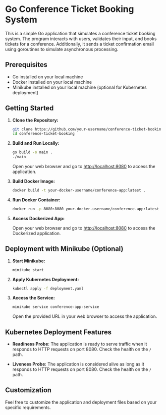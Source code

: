 # Go Conference Ticket Booking System

This is a simple Go application that simulates a conference ticket booking system. The program interacts with users, validates their input, and books tickets for a conference. Additionally, it sends a ticket confirmation email using goroutines to simulate asynchronous processing.

## Prerequisites

- Go installed on your local machine
- Docker installed on your local machine
- Minikube installed on your local machine (optional for Kubernetes deployment)

## Getting Started

1. **Clone the Repository:**

    ```bash
    git clone https://github.com/your-username/conference-ticket-booking.git
    cd conference-ticket-booking
    ```

2. **Build and Run Locally:**

    ```bash
    go build -o main .
    ./main
    ```

    Open your web browser and go to [http://localhost:8080](http://localhost:8080) to access the application.

3. **Build Docker Image:**

    ```bash
    docker build -t your-docker-username/conference-app:latest .
    ```

4. **Run Docker Container:**

    ```bash
    docker run -p 8080:8080 your-docker-username/conference-app:latest
    ```

5. **Access Dockerized App:**

    Open your web browser and go to [http://localhost:8080](http://localhost:8080) to access the Dockerized application.

## Deployment with Minikube (Optional)

1. **Start Minikube:**

    ```bash
    minikube start
    ```

2. **Apply Kubernetes Deployment:**

    ```bash
    kubectl apply -f deployment.yaml
    ```

3. **Access the Service:**

    ```bash
    minikube service conference-app-service
    ```

    Open the provided URL in your web browser to access the application.

## Kubernetes Deployment Features

- **Readiness Probe:** The application is ready to serve traffic when it responds to HTTP requests on port 8080. Check the health on the `/` path.

- **Liveness Probe:** The application is considered alive as long as it responds to HTTP requests on port 8080. Check the health on the `/` path.

## Customization

Feel free to customize the application and deployment files based on your specific requirements.

